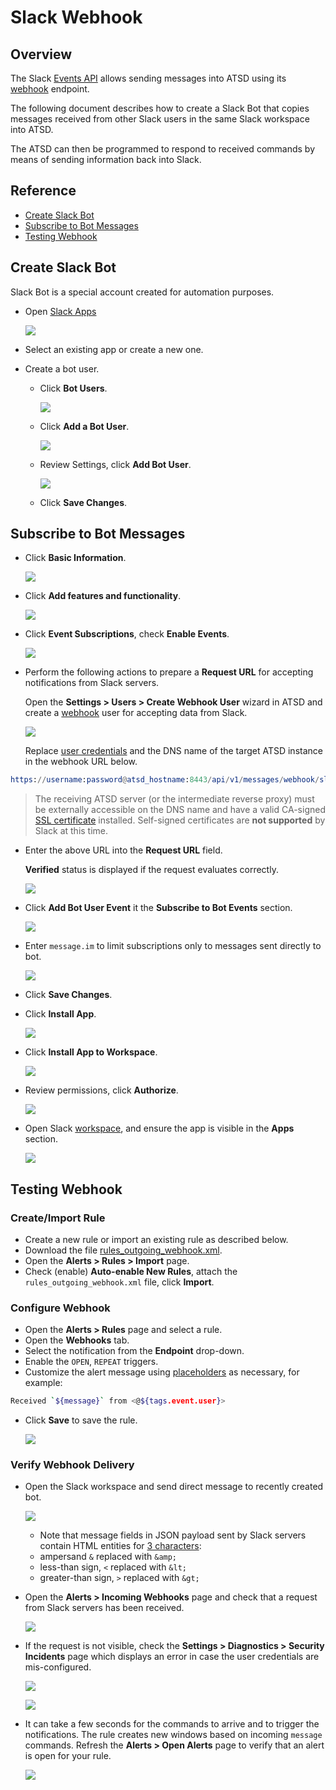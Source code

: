 # Slack Webhook

## Overview

The Slack [Events API](https://api.slack.com/events-api#receiving_events) allows sending messages into ATSD using its [webhook](../../api/data/messages/webhook.md) endpoint.

The following document describes how to create a Slack Bot that copies messages received from other Slack users in the same Slack workspace into ATSD.

The ATSD can then be programmed to respond to received commands by means of sending information back into Slack.

## Reference

* [Create Slack Bot](#create-slack-bot)
* [Subscribe to Bot Messages](#subscribe-to-bot-messages)
* [Testing Webhook](#testing-webhook)

## Create Slack Bot

Slack Bot is a special account created for automation purposes.

* Open [Slack Apps](https://api.slack.com/apps/)

   ![](./images/outgoing_webhook_slack_1.png)

* Select an existing app or create a new one.

* Create a bot user.

  * Click **Bot Users**.

    ![](./images/outgoing_webhook_slack_2.png)

  * Click **Add a Bot User**.

    ![](./images/outgoing_webhook_slack_3.png)

  * Review Settings, click **Add Bot User**.

    ![](./images/outgoing_webhook_slack_4.png)

  * Click **Save Changes**.

## Subscribe to Bot Messages

* Click **Basic Information**.

   ![](./images/outgoing_webhook_slack_5.png)

* Click **Add features and functionality**.

   ![](./images/outgoing_webhook_slack_6.png)

* Click **Event Subscriptions**, check **Enable Events**.

   ![](./images/outgoing_webhook_slack_7.png)

* Perform the following actions to prepare a **Request URL** for accepting notifications from Slack servers.

  Open the **Settings > Users > Create Webhook User** wizard in ATSD and create a [webhook](../../api/data/messages/webhook.md#webhook-user-wizard) user for accepting data from Slack.

  ![](./images/outgoing_webhook_slack_user.png)

  Replace [user credentials](../../api/data/messages/webhook.md#authentication) and the DNS name of the target ATSD instance in the webhook URL below.

```elm
https://username:password@atsd_hostname:8443/api/v1/messages/webhook/slack?command.message=event.text&command.date=event.ts&exclude=event.event_ts&exclude=event_time&exclude=event.icons.image*&exclude=*thumb*&exclude=token&exclude=event_id&exclude=event.message.edited.ts&exclude=*.ts
```

  > The receiving ATSD server (or the intermediate reverse proxy) must be externally accessible on the DNS name and have a valid CA-signed [SSL certificate](../../administration/ssl-ca-signed.md) installed. Self-signed certificates are **not supported** by Slack at this time.

* Enter the above URL into the **Request URL** field.

   **Verified** status is displayed if the request evaluates correctly.

   ![](./images/outgoing_webhook_slack_8.png)

* Click **Add Bot User Event** it the **Subscribe to Bot Events** section.

   ![](./images/outgoing_webhook_slack_9.png)

* Enter `message.im` to limit subscriptions only to messages sent directly to bot.

   ![](./images/outgoing_webhook_slack_10.png)

* Click **Save Changes**.

* Click **Install App**.

   ![](./images/outgoing_webhook_slack_11.png)

* Click **Install App to Workspace**.

   ![](./images/outgoing_webhook_slack_12.png)

* Review permissions, click **Authorize**.

   ![](./images/outgoing_webhook_slack_13.png)

* Open Slack [workspace](https://my.slack.com/), and ensure the app is visible in the **Apps** section.

   ![](./images/outgoing_webhook_slack_14.png)

## Testing Webhook

### Create/Import Rule

* Create a new rule or import an existing rule as described below.
* Download the file [rules_outgoing_webhook.xml](./resources/rules_outgoing_webhook.xml).
* Open the **Alerts > Rules > Import** page.
* Check (enable) **Auto-enable New Rules**, attach the `rules_outgoing_webhook.xml` file, click **Import**.

### Configure Webhook

* Open the **Alerts > Rules** page and select a rule.
* Open the **Webhooks** tab.
* Select the notification from the **Endpoint** drop-down.
* Enable the `OPEN`, `REPEAT` triggers.
* Customize the alert message using [placeholders](../placeholders.md) as necessary, for example:

```bash
Received `${message}` from <@${tags.event.user}>
```

* Click **Save** to save the rule.

    ![](./images/outgoing_webhook_slack_15.png)

### Verify Webhook Delivery

* Open the Slack workspace and send direct message to recently created bot.

    ![](./images/outgoing_webhook_slack_16.png)

  * Note that message fields in JSON payload sent by Slack servers contain HTML entities for [3 characters](https://api.slack.com/docs/message-formatting#how_to_escape_characters):
  * ampersand `&` replaced with `&amp;`
  * less-than sign, `<` replaced with `&lt;`
  * greater-than sign, `>` replaced with `&gt;`

* Open the **Alerts > Incoming Webhooks** page and check that a request from Slack servers has been received.

    ![](./images/outgoing_webhook_slack_19.png)

* If the request is not visible, check the **Settings > Diagnostics > Security Incidents** page which displays an error in case the user credentials are mis-configured.

    ![](./images/outgoing_webhook_slack_20.png)

    ![](./images/outgoing_webhook_slack_21.png)

* It can take a few seconds for the commands to arrive and to trigger the notifications. The rule creates new windows based on incoming `message` commands. Refresh the **Alerts > Open Alerts** page to verify that an alert is open for your rule.

    ![](./images/outgoing_webhook_slack_17.png)

